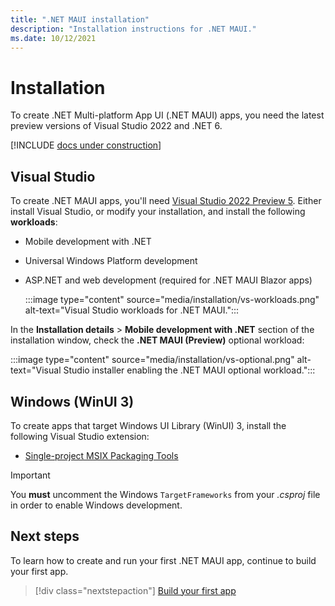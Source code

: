 ```yaml
---
title: ".NET MAUI installation"
description: "Installation instructions for .NET MAUI."
ms.date: 10/12/2021
---
```


# Installation

To create .NET Multi-platform App UI (.NET MAUI) apps, you need the latest preview versions of Visual Studio 2022 and .NET 6.

[!INCLUDE [docs under construction](~/includes/preview-note.md)]

## Visual Studio

To create .NET MAUI apps, you'll need [Visual Studio 2022 Preview 5](https://visualstudio.microsoft.com/vs/preview/vs2022/). Either install Visual Studio, or modify your installation, and install the following **workloads**:

- Mobile development with .NET
- Universal Windows Platform development
- ASP.NET and web development (required for .NET MAUI Blazor apps)

  :::image type="content" source="media/installation/vs-workloads.png" alt-text="Visual Studio workloads for .NET MAUI.":::

In the **Installation details** > **Mobile development with .NET** section of the installation window, check the **.NET MAUI (Preview)** optional workload:

:::image type="content" source="media/installation/vs-optional.png" alt-text="Visual Studio installer enabling the .NET MAUI optional workload.":::

## Windows (WinUI 3)

To create apps that target Windows UI Library (WinUI) 3, install the following Visual Studio extension:

- [Single-project MSIX Packaging Tools](https://marketplace.visualstudio.com/items?itemName=ProjectReunion.MicrosoftSingleProjectMSIXPackagingToolsDev17)

> [!IMPORTANT]
> You **must** uncomment the Windows `TargetFrameworks` from your _.csproj_ file in order to enable Windows development.

## Next steps

To learn how to create and run your first .NET MAUI app, continue to build your first app.

> [!div class="nextstepaction"]
> [Build your first app](first-app.md)
